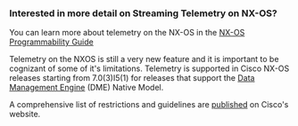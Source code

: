 ### Interested in more detail on Streaming Telemetry on NX-OS?

You can learn more about telemetry on the NX-OS in the [NX-OS Programmability Guide](https://www.cisco.com/c/en/us/td/docs/switches/datacenter/nexus9000/sw/7-x/programmability/guide/b_Cisco_Nexus_9000_Series_NX-OS_Programmability_Guide_7x/b_Cisco_Nexus_9000_Series_NX-OS_Programmability_Guide_7x_chapter_011000.html)

Telemetry on the NXOS is still a very new feature and it is important to be cognizant of some of it's limitations. Telemetry is supported in Cisco NX-OS releases starting from 7.0(3)I5(1) for releases that support the [Data Management Engine](https://developer.cisco.com/site/nx-api/documents/n3k-n9k-api-ref/?shell#) (DME) Native Model.

A comprehensive list of restrictions and guidelines are [published](https://www.cisco.com/c/en/us/td/docs/switches/datacenter/nexus9000/sw/7-x/programmability/guide/b_Cisco_Nexus_9000_Series_NX-OS_Programmability_Guide_7x/b_Cisco_Nexus_9000_Series_NX-OS_Programmability_Guide_7x_chapter_011000.html#id_40825) on Cisco's website.
